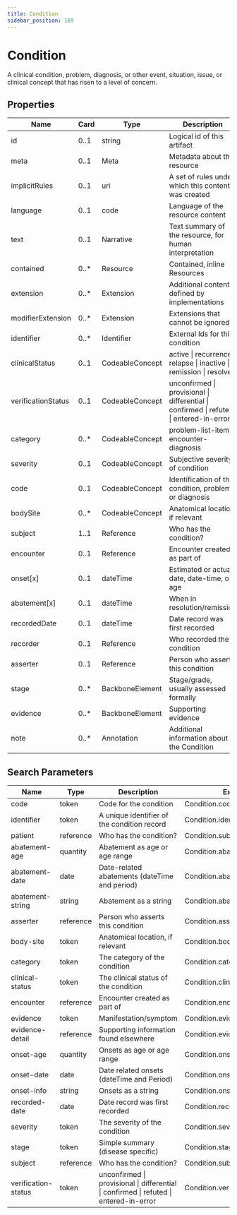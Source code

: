 ```yaml
---
title: Condition
sidebar_position: 169
---
```


# Condition

A clinical condition, problem, diagnosis, or other event, situation, issue, or clinical concept that has risen to a level of concern.

## Properties

| Name | Card | Type | Description |
| --- | --- | --- | --- |
| id | 0..1 | string | Logical id of this artifact
| meta | 0..1 | Meta | Metadata about the resource
| implicitRules | 0..1 | uri | A set of rules under which this content was created
| language | 0..1 | code | Language of the resource content
| text | 0..1 | Narrative | Text summary of the resource, for human interpretation
| contained | 0..* | Resource | Contained, inline Resources
| extension | 0..* | Extension | Additional content defined by implementations
| modifierExtension | 0..* | Extension | Extensions that cannot be ignored
| identifier | 0..* | Identifier | External Ids for this condition
| clinicalStatus | 0..1 | CodeableConcept | active \| recurrence \| relapse \| inactive \| remission \| resolved
| verificationStatus | 0..1 | CodeableConcept | unconfirmed \| provisional \| differential \| confirmed \| refuted \| entered-in-error
| category | 0..* | CodeableConcept | problem-list-item \| encounter-diagnosis
| severity | 0..1 | CodeableConcept | Subjective severity of condition
| code | 0..1 | CodeableConcept | Identification of the condition, problem or diagnosis
| bodySite | 0..* | CodeableConcept | Anatomical location, if relevant
| subject | 1..1 | Reference | Who has the condition?
| encounter | 0..1 | Reference | Encounter created as part of
| onset[x] | 0..1 | dateTime | Estimated or actual date,  date-time, or age
| abatement[x] | 0..1 | dateTime | When in resolution/remission
| recordedDate | 0..1 | dateTime | Date record was first recorded
| recorder | 0..1 | Reference | Who recorded the condition
| asserter | 0..1 | Reference | Person who asserts this condition
| stage | 0..* | BackboneElement | Stage/grade, usually assessed formally
| evidence | 0..* | BackboneElement | Supporting evidence
| note | 0..* | Annotation | Additional information about the Condition

## Search Parameters

| Name | Type | Description | Expression
| --- | --- | --- | --- |
| code | token | Code for the condition | Condition.code
| identifier | token | A unique identifier of the condition record | Condition.identifier
| patient | reference | Who has the condition? | Condition.subject
| abatement-age | quantity | Abatement as age or age range | Condition.abatement.as(Age)
| abatement-date | date | Date-related abatements (dateTime and period) | Condition.abatement.as(dateTime)
| abatement-string | string | Abatement as a string | Condition.abatement.as(string)
| asserter | reference | Person who asserts this condition | Condition.asserter
| body-site | token | Anatomical location, if relevant | Condition.bodySite
| category | token | The category of the condition | Condition.category
| clinical-status | token | The clinical status of the condition | Condition.clinicalStatus
| encounter | reference | Encounter created as part of | Condition.encounter
| evidence | token | Manifestation/symptom | Condition.evidence.code
| evidence-detail | reference | Supporting information found elsewhere | Condition.evidence.detail
| onset-age | quantity | Onsets as age or age range | Condition.onset.as(Age)
| onset-date | date | Date related onsets (dateTime and Period) | Condition.onset.as(dateTime)
| onset-info | string | Onsets as a string | Condition.onset.as(string)
| recorded-date | date | Date record was first recorded | Condition.recordedDate
| severity | token | The severity of the condition | Condition.severity
| stage | token | Simple summary (disease specific) | Condition.stage.summary
| subject | reference | Who has the condition? | Condition.subject
| verification-status | token | unconfirmed \| provisional \| differential \| confirmed \| refuted \| entered-in-error | Condition.verificationStatus

